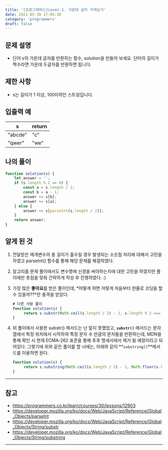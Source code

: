 ```yaml
---
title: '[프로그래머스]Level-1. 가운데 글자 가져오기'
date: 2021-05-30 17:05:30
category: 'programmers'
draft: false
---
```


## 문제 설명

* 단어 s의 가운데 글자를 반환하는 함수, solution을 만들어 보세요. 단어의 길이가 짝수라면 가운데 두글자를 반환하면 됩니다.


## **제한 사항**

* s는 길이가 1 이상, 100이하인 스트링입니다.

  


## 입출력 예

| s       | return |
| ------- | ------ |
| "abcde" | "c"    |
| "qwer"  | "we"   |




## 나의 풀이

```javascript
function solution(s) {
    let answer = '';
    if (s.length % 2 == 0) {
        const a = s.length / 2;
        const b = a - 1;
        answer += s[b];
        answer += s[a];  
    } else {
        answer += s[parseInt(s.length / 2)];
    }
    return answer;
}
```




## 알게 된 것

1. 전달받은 매개변수의 총 길이가 홀수일 경우 발생되는 소숫점 처리에 대해서 고민을 하였고 parseInt() 함수를 통해 해당 문제를 해결하였다.

2. 알고리즘 문제 풀이에서도 변수명에 신경을 써야하는지에 대한 고민을 하였지만 풀이에만 촛점을 맞춰 간략하게 작성 후 진행하였다.  :)
3. 가장 많은 **좋아요**를 받은 풀이인데, *어떻게 하면 저렇게 처음부터 한줄로 코딩을 할 수 있을까??*란 충격을 받았다. 

   ```javascript
   # 다른 사람 풀이
   function solution(s) {
   		return s.substr(Math.ceil(s.length / 2) - 1, s.length % 2 === 0 ? 2 : 1);
   }
   ```

4. 위 풀이에서 사용한 substr() 메서드는 난 알지 못했었고, **`substr()`** 메서드는 문자열에서 특정 위치에서 시작하여 특정 문자 수 만큼의 문자들을 반환하는데, MDN을 통해 확인 시 현재 ECMA-262 표준을 통해 추후 명세서에서 제거 될 예정이라고 되어있다. 그렇기에 위와 같은 풀이를 할 시에는, 아래와 같이 **`substring()`**메서드를 이용하면 된다.

   ```javascript
   function solution(s) {
   		return s.substring(Math.ceil(s.length / 2) - 1, Math.floor(s.length / 2) + 1);
   }
   ```
---
## 참고
* https://programmers.co.kr/learn/courses/30/lessons/12903
* https://developer.mozilla.org/ko/docs/Web/JavaScript/Reference/Global_Objects/parseInt
* https://developer.mozilla.org/ko/docs/Web/JavaScript/Reference/Global_Objects/String/substr
* https://developer.mozilla.org/ko/docs/Web/JavaScript/Reference/Global_Objects/String/substring

---